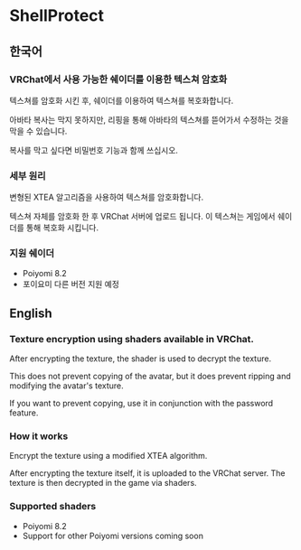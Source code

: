 # ShellProtect

## 한국어

### **VRChat에서 사용 가능한 쉐이더를 이용한 텍스쳐 암호화**

텍스쳐를 암호화 시킨 후, 쉐이더를 이용하여 텍스쳐를 복호화합니다.

아바타 복사는 막지 못하지만, 리핑을 통해 아바타의 텍스쳐를 뜯어가서 수정하는 것을 막을 수 있습니다.

복사를 막고 싶다면 비밀번호 기능과 함께 쓰십시오.

### 세부 원리
변형된 XTEA 알고리즘을 사용하여 텍스쳐를 암호화합니다.

텍스쳐 자체를 암호화 한 후 VRChat 서버에 업로드 됩니다. 이 텍스쳐는 게임에서 쉐이더를 통해 복호화 시킵니다.

### 지원 쉐이더
- Poiyomi 8.2
- 포이요미 다른 버전 지원 예정

## English

### **Texture encryption using shaders available in VRChat**.

After encrypting the texture, the shader is used to decrypt the texture.

This does not prevent copying of the avatar, but it does prevent ripping and modifying the avatar's texture.

If you want to prevent copying, use it in conjunction with the password feature.

### How it works
Encrypt the texture using a modified XTEA algorithm.

After encrypting the texture itself, it is uploaded to the VRChat server. The texture is then decrypted in the game via shaders.

### Supported shaders
- Poiyomi 8.2
- Support for other Poiyomi versions coming soon
